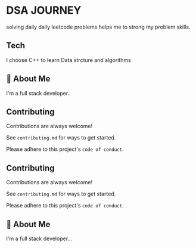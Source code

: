 
# DSA JOURNEY

solving daily daily leetcode problems helps me to strong my problem skills. 


## Tech

I choose C++ to learn Data strcture and algorithms  
## 🚀 About Me
I'm a full stack developer..


## Contributing

Contributions are always welcome!

See `contributing.md` for ways to get started.

Please adhere to this project's `code of conduct`.




## Contributing

Contributions are always welcome!

See `contributing.md` for ways to get started.

Please adhere to this project's `code of conduct`.


## 🚀 About Me
I'm a full stack developer...





